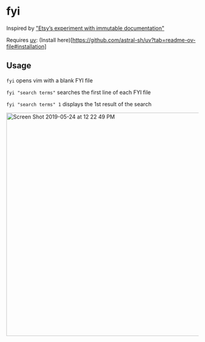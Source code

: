 # fyi

Inspired by ["Etsy’s experiment with immutable documentation"](https://codeascraft.com/2018/10/10/etsys-experiment-with-immutable-documentation/)

Requires [uv](https://github.com/astral-sh/uv): (Install here)[https://github.com/astral-sh/uv?tab=readme-ov-file#installation]

## Usage

`fyi` opens vim with a blank FYI file

`fyi "search terms"` searches the first line of each FYI file

`fyi "search terms" 1` displays the 1st result of the search

<img width="585" alt="Screen Shot 2019-05-24 at 12 22 49 PM" src="https://user-images.githubusercontent.com/28641/58342675-0a18e380-7e1f-11e9-9cb5-80529b95c7e3.png">
